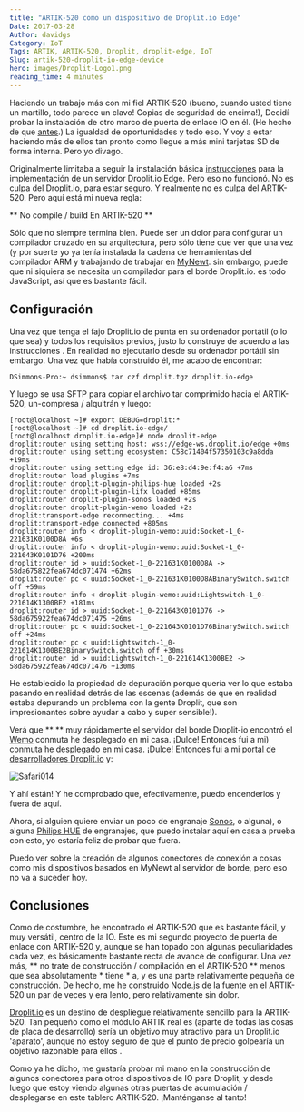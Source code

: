 ```yaml
---
title: "ARTIK-520 como un dispositivo de Droplit.io Edge"
Date: 2017-03-28
Author: davidgs
Category: IoT
Tags: ARTIK, ARTIK-520, Droplit, droplit-edge, IoT
Slug: artik-520-droplit-io-edge-device
hero: images/Droplit-Logo1.png
reading_time: 4 minutes
---
```


Haciendo un trabajo más con mi fiel ARTIK-520 (bueno, cuando usted tiene un martillo, todo parece un clavo! Copias de seguridad de encima!), Decidí probar la instalación de otro marco de puerta de enlace IO en él. (He hecho de que [antes](/posts/category/general/making-artik-5-iot-gateway-kura/).) La igualdad de oportunidades y todo eso. Y voy a estar haciendo más de ellos tan pronto como llegue a más mini tarjetas SD de forma interna. Pero yo divago.

Originalmente limitaba a seguir la instalación básica [instrucciones](https://docs.droplit.io/docs/deploy-an-edge-server) para la implementación de un servidor Droplit.io Edge. Pero eso no funcionó. No es culpa del Droplit.io, para estar seguro. Y realmente no es culpa del ARTIK-520. Pero aquí está mi nueva regla:

** No compile / build En ARTIK-520 **

Sólo que no siempre termina bien. Puede ser un dolor para configurar un compilador cruzado en su arquitectura, pero sólo tiene que ver que una vez (y por suerte yo ya tenía instalada la cadena de herramientas del compilador ARM y trabajando de trabajar en [MyNewt](http://mynewt.apache.org/). sin embargo, puede que ni siquiera se necesita un compilador para el borde Droplit.io. es todo JavaScript, así que es bastante fácil.

## Configuración

Una vez que tenga el fajo Droplit.io de punta en su ordenador portátil (o lo que sea) y todos los requisitos previos, justo lo construye de acuerdo a las instrucciones [](https://docs.droplit.io/docs/deploy-an-edge-server). En realidad no ejecutarlo desde su ordenador portátil sin embargo. Una vez que había construido él, me acabo de encontrar:

```
DSimmons-Pro:~ dsimmons$ tar czf droplit.tgz droplit.io-edge
```

Y luego se usa SFTP para copiar el archivo tar comprimido hacia el ARTIK-520, un-compresa / alquitrán y luego:

```
[root@localhost ~]# export DEBUG=droplit:*
[root@localhost ~]# cd droplit.io-edge/
[root@localhost droplit.io-edge]# node droplit-edge
droplit:router using setting host: wss://edge-ws.droplit.io/edge +0ms
droplit:router using setting ecosystem: C58c71404f57350103c9a8dda +19ms
droplit:router using setting edge id: 36:e8:d4:9e:f4:a6 +7ms
droplit:router load plugins +7ms
droplit:router droplit-plugin-philips-hue loaded +2s
droplit:router droplit-plugin-lifx loaded +85ms
droplit:router droplit-plugin-sonos loaded +2s
droplit:router droplit-plugin-wemo loaded +2s
droplit:transport-edge reconnecting... +4ms
droplit:transport-edge connected +805ms
droplit:router info < droplit-plugin-wemo:uuid:Socket-1_0-221631K0100D8A +6s
droplit:router info < droplit-plugin-wemo:uuid:Socket-1_0-221643K0101D76 +200ms
droplit:router id > uuid:Socket-1_0-221631K0100D8A -> 58da675822fea674dc071474 +62ms
droplit:router pc < uuid:Socket-1_0-221631K0100D8ABinarySwitch.switch off +59ms
droplit:router info < droplit-plugin-wemo:uuid:Lightswitch-1_0-221614K1300BE2 +181ms
droplit:router id > uuid:Socket-1_0-221643K0101D76 -> 58da675922fea674dc071475 +26ms
droplit:router pc < uuid:Socket-1_0-221643K0101D76BinarySwitch.switch off +24ms
droplit:router pc < uuid:Lightswitch-1_0-221614K1300BE2BinarySwitch.switch off +30ms
droplit:router id > uuid:Lightswitch-1_0-221614K1300BE2 -> 58da675922fea674dc071476 +130ms
```

He establecido la propiedad de depuración porque quería ver lo que estaba pasando en realidad detrás de las escenas (además de que en realidad estaba depurando un problema con la gente Droplit, que son impresionantes sobre ayudar a cabo y super sensible!).

Verá que ** ** muy rápidamente el servidor del borde Droplit-io encontró el [Wemo](http://www.wemo.com) conmuta he desplegado en mi casa. ¡Dulce! Entonces fui a mi) conmuta he desplegado en mi casa. ¡Dulce! Entonces fui a mi [portal de desarrolladores Droplit.io](https://portal.droplit.io/) y:

![Safari014](/posts/category/iot-iot-software/images/Safari014.jpg)

Y ahí están! Y he comprobado que, efectivamente, puedo encenderlos y fuera de aquí.

Ahora, si alguien quiere enviar un poco de engranaje [Sonos](http://www.sonos.com/en-us/home), o alguna), o alguna [Philips HUE](http://www2.meethue.com/en-us/) de engranajes, que puedo instalar aquí en casa a prueba con esto, yo estaría feliz de probar que fuera.

Puedo ver sobre la creación de algunos conectores de conexión a cosas como mis dispositivos basados en MyNewt al servidor de borde, pero eso no va a suceder hoy.

## Conclusiones

Como de costumbre, he encontrado el ARTIK-520 que es bastante fácil, y muy versátil, centro de la IO. Este es mi segundo proyecto de puerta de enlace con ARTIK-520 y, aunque se han topado con algunas peculiaridades cada vez, es básicamente bastante recta de avance de configurar. Una vez más, ** no trate de construcción / compilación en el ARTIK-520 ** menos que sea absolutamente * tiene * a, y es una parte relativamente pequeña de construcción. De hecho, me he construido Node.js de la fuente en el ARTIK-520 un par de veces y era lento, pero relativamente sin dolor.

[Droplit.io](http://droplit.io) es un destino de despliegue relativamente sencillo para la ARTIK-520. Tan pequeño como el módulo ARTIK real es (aparte de todas las cosas de placa de desarrollo) sería un objetivo muy atractivo para un Droplit.io 'aparato', aunque no estoy seguro de que el punto de precio golpearía un objetivo razonable para ellos .

Como ya he dicho, me gustaría probar mi mano en la construcción de algunos conectores para otros dispositivos de IO para Droplit, y desde luego que estoy viendo algunas otras puertas de acumulación / desplegarse en este tablero ARTIK-520. ¡Manténganse al tanto!
